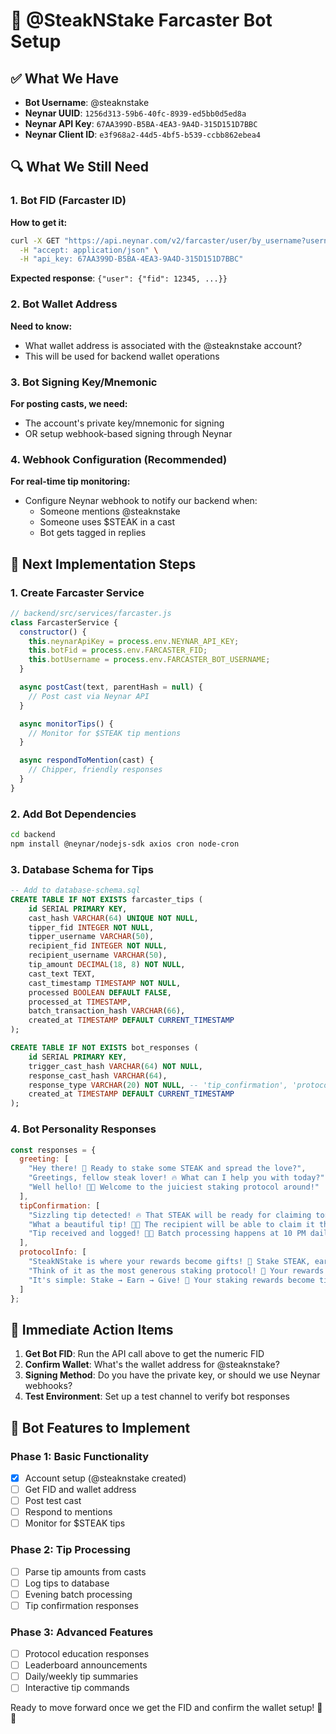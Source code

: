 # 🤖 @SteakNStake Farcaster Bot Setup

## ✅ What We Have
- **Bot Username**: @steaknstake
- **Neynar UUID**: `1256d313-59b6-40fc-8939-ed5bb0d5ed8a`
- **Neynar API Key**: `67AA399D-B5BA-4EA3-9A4D-315D151D7BBC`
- **Neynar Client ID**: `e3f968a2-44d5-4bf5-b539-ccbb862ebea4`

## 🔍 What We Still Need

### 1. Bot FID (Farcaster ID)
**How to get it:**
```bash
curl -X GET "https://api.neynar.com/v2/farcaster/user/by_username?username=steaknstake" \
  -H "accept: application/json" \
  -H "api_key: 67AA399D-B5BA-4EA3-9A4D-315D151D7BBC"
```
**Expected response**: `{"user": {"fid": 12345, ...}}`

### 2. Bot Wallet Address
**Need to know:**
- What wallet address is associated with the @steaknstake account?
- This will be used for backend wallet operations

### 3. Bot Signing Key/Mnemonic
**For posting casts, we need:**
- The account's private key/mnemonic for signing
- OR setup webhook-based signing through Neynar

### 4. Webhook Configuration (Recommended)
**For real-time tip monitoring:**
- Configure Neynar webhook to notify our backend when:
  - Someone mentions @steaknstake
  - Someone uses $STEAK in a cast
  - Bot gets tagged in replies

## 🔧 Next Implementation Steps

### 1. Create Farcaster Service
```javascript
// backend/src/services/farcaster.js
class FarcasterService {
  constructor() {
    this.neynarApiKey = process.env.NEYNAR_API_KEY;
    this.botFid = process.env.FARCASTER_FID;
    this.botUsername = process.env.FARCASTER_BOT_USERNAME;
  }

  async postCast(text, parentHash = null) {
    // Post cast via Neynar API
  }

  async monitorTips() {
    // Monitor for $STEAK tip mentions
  }

  async respondToMention(cast) {
    // Chipper, friendly responses
  }
}
```

### 2. Add Bot Dependencies
```bash
cd backend
npm install @neynar/nodejs-sdk axios cron node-cron
```

### 3. Database Schema for Tips
```sql
-- Add to database-schema.sql
CREATE TABLE IF NOT EXISTS farcaster_tips (
    id SERIAL PRIMARY KEY,
    cast_hash VARCHAR(64) UNIQUE NOT NULL,
    tipper_fid INTEGER NOT NULL,
    tipper_username VARCHAR(50),
    recipient_fid INTEGER NOT NULL,
    recipient_username VARCHAR(50),
    tip_amount DECIMAL(18, 8) NOT NULL,
    cast_text TEXT,
    cast_timestamp TIMESTAMP NOT NULL,
    processed BOOLEAN DEFAULT FALSE,
    processed_at TIMESTAMP,
    batch_transaction_hash VARCHAR(66),
    created_at TIMESTAMP DEFAULT CURRENT_TIMESTAMP
);

CREATE TABLE IF NOT EXISTS bot_responses (
    id SERIAL PRIMARY KEY,
    trigger_cast_hash VARCHAR(64) NOT NULL,
    response_cast_hash VARCHAR(64),
    response_type VARCHAR(20) NOT NULL, -- 'tip_confirmation', 'protocol_info', 'friendly_chat'
    created_at TIMESTAMP DEFAULT CURRENT_TIMESTAMP
);
```

### 4. Bot Personality Responses
```javascript
const responses = {
  greeting: [
    "Hey there! 🥩 Ready to stake some STEAK and spread the love?",
    "Greetings, fellow steak lover! 🔥 What can I help you with today?",
    "Well hello! 🥩✨ Welcome to the juiciest staking protocol around!"
  ],
  tipConfirmation: [
    "Sizzling tip detected! 🔥 That STEAK will be ready for claiming tonight!",
    "What a beautiful tip! 🥩💝 The recipient will be able to claim it this evening!",
    "Tip received and logged! 📝🥩 Batch processing happens at 10 PM daily!"
  ],
  protocolInfo: [
    "SteakNStake is where your rewards become gifts! 🎁 Stake STEAK, earn rewards, tip creators - but you can't claim your own rewards!",
    "Think of it as the most generous staking protocol! 🥩 Your rewards can only be given away as tips to amazing creators!",
    "It's simple: Stake → Earn → Give! 💝 Your staking rewards become tips for the Farcaster community!"
  ]
};
```

## 🎯 Immediate Action Items

1. **Get Bot FID**: Run the API call above to get the numeric FID
2. **Confirm Wallet**: What's the wallet address for @steaknstake?
3. **Signing Method**: Do you have the private key, or should we use Neynar webhooks?
4. **Test Environment**: Set up a test channel to verify bot responses

## 🚀 Bot Features to Implement

### Phase 1: Basic Functionality
- [x] Account setup (@steaknstake created)
- [ ] Get FID and wallet address
- [ ] Post test cast
- [ ] Respond to mentions
- [ ] Monitor for $STEAK tips

### Phase 2: Tip Processing
- [ ] Parse tip amounts from casts
- [ ] Log tips to database
- [ ] Evening batch processing
- [ ] Tip confirmation responses

### Phase 3: Advanced Features
- [ ] Protocol education responses
- [ ] Leaderboard announcements
- [ ] Daily/weekly tip summaries
- [ ] Interactive tip commands

Ready to move forward once we get the FID and confirm the wallet setup! 🥩🚀